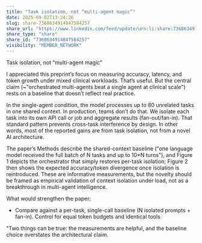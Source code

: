 ```yaml
---
title: "Task isolation, not “multi-agent magic”"
date: 2025-09-02T13:24:26
slug: share-7368634914847584257
share_url: "https://www.linkedin.com/feed/update/urn:li:share:7368634914847584257"
share_type: "share"
share_id: "7368634914847584257"
visibility: "MEMBER_NETWORK"
---
```


Task isolation, not “multi-agent magic”

I appreciated this preprint’s focus on measuring accuracy, latency, and token growth under mixed clinical workloads. That’s useful. But the central claim (~"orchestrated multi-agents beat a single agent at clinical scale") rests on a baseline that doesn’t reflect real practice. 

In the single-agent condition, the model processes up to 80 unrelated tasks in one shared context. In production, teams don’t do that. We isolate each task into its own API call or job and aggregate results (fan-out/fan-in). That standard pattern prevents cross-task interference by design. In other words, most of the reported gains are from task isolation, not from a novel AI architecture.

The paper’s Methods describe the shared-context baseline ("one language model received the full batch of N tasks and up to 10×N turns"), and Figure 1 depicts the orchestrator that simply restores per-task isolation; Figure 2 then shows the expected accuracy/token divergence once isolation is reintroduced. These are informative measurements, but the novelty should be framed as empirical validation of context isolation under load, not as a breakthrough in multi-agent intelligence.

What would strengthen the paper:

* Compare against a per-task, single-call baseline (N isolated prompts + fan-in). Control for equal token budgets and identical tools

"Two things can be true: the measurements are helpful, and the baseline choice overstates the architectural claim.
